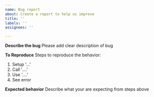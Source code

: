 ```yaml
---
name: Bug report
about: Create a report to help us improve
title: ''
labels: ''
assignees: ''

---
```


**Describe the bug**
Please add clear description of bug

**To Reproduce**
Steps to reproduce the behavior:
1. Setup '...'
2. Call '....'
3. Use '....'
4. See error

**Expected behavior**
Describe what your are expecting from steps above
